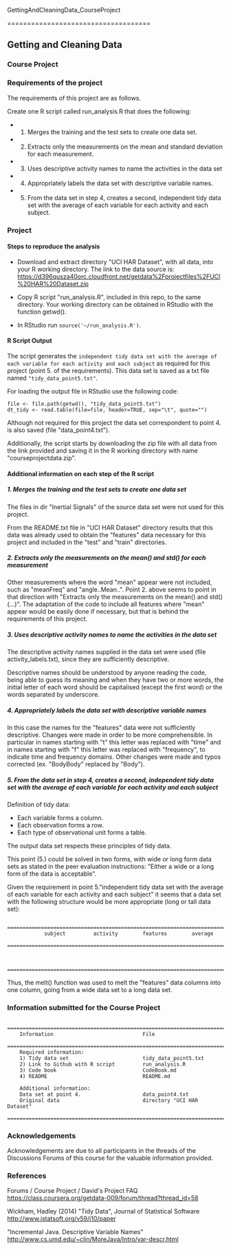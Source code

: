 GettingAndCleaningData_CourseProject

====================================

## Getting and Cleaning Data
### Course Project



### Requirements of the project


The requirements of this project are as follows.


Create one R script called run_analysis.R that does the following:

* 1. Merges the training and the test sets to create one data set.

* 2. Extracts only the measurements on the mean and standard deviation for each measurement. 

* 3. Uses descriptive activity names to name the activities in the data set

* 4. Appropriately labels the data set with descriptive variable names. 

* 5. From the data set in step 4, creates a second, independent tidy data set with the average of each variable for each activity and each subject.


### Project 

#### Steps to reproduce the analysis

* Download and extract directory "UCI HAR Dataset", with all data, into your R working directory. The link to the data source is: <https://d396qusza40orc.cloudfront.net/getdata%2Fprojectfiles%2FUCI%20HAR%20Dataset.zip>

* Copy R script "run_analysis.R", included in this repo, to the same directory. Your working directory can be obtained in RStudio with the function getwd().

* In RStudio run `source('~/run_analysis.R')`.


#### R Script Output

The script generates the `independent tidy data set with the average of each variable for each activity and each subject` as required for this project (point 5. of the requirements). This data set is saved as a txt file named `"tidy_data_point5.txt"`.

For loading the output file in RStudio use the following code:

```
file <- file.path(getwd(), "tidy_data_point5.txt")
dt_tidy <- read.table(file=file, header=TRUE, sep="\t", quote="")
```

Although not required for this project the data set correspondent to point 4. is also saved (file "data_point4.txt").

Additionally, the script starts by downloading the zip file with all data from the link provided and saving it in the R working directory with name "courseprojectdata.zip".


#### Additional information on each step of the R script


##### 1. Merges the training and the test sets to create one data set

The files in dir "Inertial Signals" of the source data set were not used for this project. 

From the README.txt file in "UCI HAR Dataset" directory results that this data was already used to obtain the "features" data necessary for this project and included in the "test" and "train" directories.


##### 2. Extracts only the measurements on the mean() and std() for each measurement

Other measurements where the word "mean" appear were not included, such as "meanFreq" and "angle..Mean..". Point 2. above seems to point in that direction with "Extracts only the measurements on the mean() and std() (...)". The adaptation of the code to include all features where "mean" appear would be easily done if necessary, but that is behind the requirements of this project.


##### 3. Uses descriptive activity names to name the activities in the data set

The descriptive activity names supplied in the data set were used (file activity_labels.txt), since they are sufficiently descriptive.

Descriptive names should be understood by anyone reading the code, being able to guess its meaning and when they have two or more words, the initial letter of each word should be capitalised (except the first word) or the words separated by underscore.


##### 4. Appropriately labels the data set with descriptive variable names

In this case the names for the "features" data were not sufficiently descriptive. Changes were made in order to be more comprehensible. In particular in names starting with "t" this letter was replaced with "time" and in names starting with "f" this letter was replaced with "frequency", to indicate time and frequency domains. Other changes were made and typos corrected (ex. "BodyBody" replaced by "Body").


##### 5. From the data set in step 4, creates a second, independent tidy data set with the average of each variable for each activity and each subject

Definition of tidy data:

* Each variable forms a column.
* Each observation forms a row.
* Each type of observational unit forms a table.

The output data set respects these principles of tidy data.

This point (5.) could be solved in two forms, with wide or long form data sets as stated in the peer evaluation instructions: "Either a wide or a long form of the data is acceptable".

Given the requirement in point 5."independent tidy data set with the average of each variable for each activity and each subject" it seems that a data set with the following structure would be more appropriate (long or tall data set):

        ========================================================================
                subject         activity        features        average
        ========================================================================
        
        
        ========================================================================

Thus, the melt() function was used to melt the "features" data columns into one column, going from a wide data set to a long data set.


### Information submitted for the Course Project

        ========================================================================
        Information                             File
        ========================================================================
        Required information:
        1) Tidy data set                        tidy_data_point5.txt
        2) Link to Github with R script         run_analysis.R
        3) Code book                            CodeBook.md
        4) README                               README.md
        
        Additional information: 
        Data set at point 4.                    data_point4.txt
        Original data                           directory "UCI HAR Dataset"
        ========================================================================

### Acknowledgements

Acknowledgements are due to all participants in the threads of the Discussions Forums of this course for the valuable information provided. 


### References

Forums / Course Project / David's Project FAQ
<https://class.coursera.org/getdata-009/forum/thread?thread_id=58>

Wickham, Hadley (2014) "Tidy Data", Journal of Statistical Software
<http://www.jstatsoft.org/v59/i10/paper>

"Incremental Java. Descriptive Variable Names"
<http://www.cs.umd.edu/~clin/MoreJava/Intro/var-descr.html>


